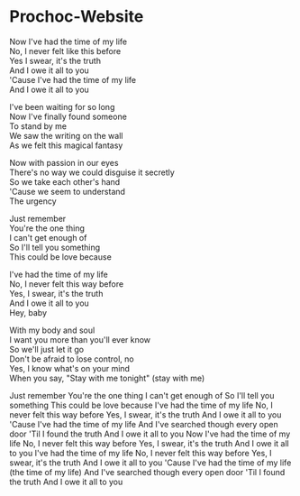 # Prochoc-Website

Now I've had the time of my life <br/>
No, I never felt like this before<br/>
Yes I swear, it's the truth<br/>
And I owe it all to you<br/>
'Cause I've had the time of my life<br/>
And I owe it all to you<br/>

I've been waiting for so long<br/>
Now I've finally found someone<br/>
To stand by me<br/>
We saw the writing on the wall<br/>
As we felt this magical fantasy<br/>

Now with passion in our eyes<br/>
There's no way we could disguise it secretly<br/>
So we take each other's hand<br/>
'Cause we seem to understand<br/>
The urgency<br/>

Just remember<br/>
You're the one thing<br/>
I can't get enough of<br/>
So I'll tell you something<br/>
This could be love because<br/>

I've had the time of my life<br/>
No, I never felt this way before<br/>
Yes, I swear, it's the truth<br/>
And I owe it all to you<br/>
Hey, baby<br/>

With my body and soul<br/>
I want you more than you'll ever know<br/>
So we'll just let it go<br/>
Don't be afraid to lose control, no<br/>
Yes, I know what's on your mind<br/>
When you say, "Stay with me tonight" (stay with me)<br/>

Just remember
You're the one thing
I can't get enough of
So I'll tell you something
This could be love because
I've had the time of my life
No, I never felt this way before
Yes, I swear, it's the truth
And I owe it all to you
'Cause I've had the time of my life
And I've searched though every open door
'Til I found the truth
And I owe it all to you
Now I've had the time of my life
No, I never felt this way before
Yes, I swear, it's the truth
And I owe it all to you
I've had the time of my life
No, I never felt this way before
Yes, I swear, it's the truth
And I owe it all to you
'Cause I've had the time of my life (the time of my life)
And I've searched though every open door
'Til I found the truth
And I owe it all to you
